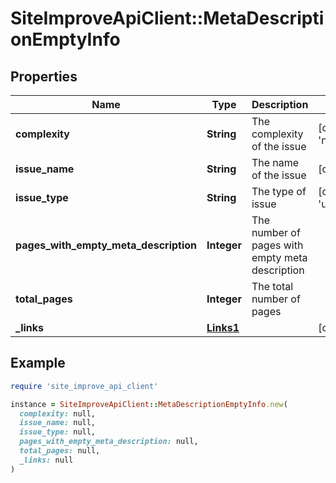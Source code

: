 # SiteImproveApiClient::MetaDescriptionEmptyInfo

## Properties

| Name | Type | Description | Notes |
| ---- | ---- | ----------- | ----- |
| **complexity** | **String** | The complexity of the issue | [default to &#39;none&#39;] |
| **issue_name** | **String** | The name of the issue | [optional] |
| **issue_type** | **String** | The type of issue | [default to &#39;unknown&#39;] |
| **pages_with_empty_meta_description** | **Integer** | The number of pages with empty meta description |  |
| **total_pages** | **Integer** | The total number of pages |  |
| **_links** | [**Links1**](Links1.md) |  | [optional] |

## Example

```ruby
require 'site_improve_api_client'

instance = SiteImproveApiClient::MetaDescriptionEmptyInfo.new(
  complexity: null,
  issue_name: null,
  issue_type: null,
  pages_with_empty_meta_description: null,
  total_pages: null,
  _links: null
)
```

